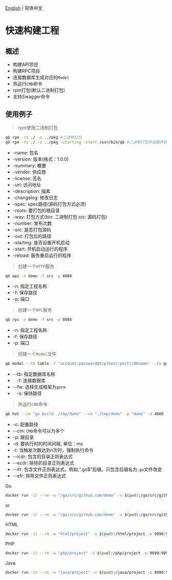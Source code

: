 
[English](README.md) | 简体中文

# 快速构建工程

## 概述

* 构建API项目
* 构建RPC项目
* 连接数据库生成对应的`Model`
* 热运行`CMD`命令
* rpm打包(默认二进制打包)
* 支持Swagger命令

## 使用例子

> rpm使用二进制打包

```sh
qb rpm -rs ./ -o ../pkg #二进制打包
qb rpm -rs ./ -o ../pkg -starting -start /usr/bin/qb #二进制打包并设置开机启动
```

* -name: 包名
* -version: 版本(格式：1.0.0)
* -summary: 概要
* -vendor: 供应商
* -license: 签名
* -url: 访问地址
* -description: 描素
* -changelog: 修改日志
* -spec: spec路径(源码打包方式必须)
* -roots: 要打包的根目录
* -way: 打包方式(bin: 二进制打包 src: 源码打包)
* -number: 发布次数
* -src: 是否打包源码
* -out: 打包后的路径
* -starting: 是否设置开机启动
* -start: 开机启动运行的程序
* -reload: 服务重启运行的程序

> 创建一个`HTTP`服务

```sh
qb api -n demo -f src -p 8088  
```

* -n: 指定工程名称
* -f: 保存路径
* -p: 端口

> 创建一个`RPC`服务

```sh
qb rpc -n demo -f src -p 8088    
```

* -n: 指定工程名称
* -f: 保存路径
* -p: 端口

> 创建一个`Model`文件

```sh
qb model --tb table -f "account:password@tcp(host:port)/dbname" --fw gorm  -s savepath
```

* --tb: 指定数据库名称
* &nbsp;&nbsp;&nbsp;-f: 连接数据库
* --fw: 选择生成框架为`gorm`
* &nbsp;&nbsp;&nbsp;-s: 保持路径

> 热运行`CMD`命令

```sh
qb hot --cm "go build ./tmp/demo" --cm "./tmp/demo" -p "demo" -d 4000
```

* -c: 配置路径
* --cm: `CMD`命令可以为多个
* -p: 跟目录
* -d: 要执行时的时间间隔, 单位：ms
* -t: 当触发次数达到n次时，强制执行命令
* --icdr: 包含的目录正则表达式
* --ecdr: 排除的目录正则表达式
* --ifr: 包含文件正则表达式。例如,“.go$”后缀。只包含后缀名为`.go`文件改变
* --efr: 排除文件正则表达式

Go

```sh
docker run -it --rm -w "/go/src/github.com/demo" -v $(pwd):/go/src/github.com/demo -p 9090:9090 wjojz/qb-hot:latest
```

or

```sh
docker run -it --rm -w "/go/src/github.com/demo" -v $(pwd):/go/src/github.com/demo -p 9090:9090 wjojz/qb-hot:latest --cm "go run main.go"
```

HTML

```sh
docker run -it --rm -w "html/project" -v $(pwd):/html/project -p 9090:9090 wjojz/qb-hot:latest --cm "npm run build"
```

PHP

```sh
docker run -it --rm -w "php/project" -v $(pwd):/php/project -p 9090:9090 wjojz/qb-hot:latest --cm "php hello.php"
```

Java

```sh
docker run -it --rm -w "java/project" -v $(pwd):/java/project -p 9090:9090 wjojz/qb-hot:latest --cm "java hello.java"
```
